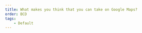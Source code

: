 ```yaml
---
title: What makes you think that you can take on Google Maps?
order: BCD
tags:
    - Default
---
```


